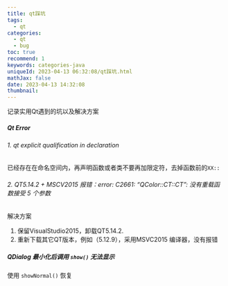 ```yaml
---
title: qt踩坑
tags:
  - qt
categories:
  - qt
  - bug
toc: true
recommend: 1
keywords: categories-java
uniqueId: 2023-04-13 06:32:08/qt踩坑.html
mathJax: false
date: 2023-04-13 14:32:08
thumbnail:
---
```

记录实用Qt遇到的坑以及解决方案

<!-- more -->

##### Qt Error

###### 1. qt explicit qualification in declaration

已经存在在命名空间内，再声明函数或者类不要再加限定符，去掉函数前的`XX::`

###### 2. QT5.14.2 + MSCV2015 报错：error: C2661: “QColor::CT::CT”: 没有重载函数接受 5 个参数

解决方案

1. 保留VisualStudio2015，卸载QT5.14.2.
2. 重新下载其它QT版本，例如（5.12.9），采用MSVC2015 编译器，没有报错



##### QDialog 最小化后调用 `show()` 无法显示

使用 `showNormal()` 恢复
